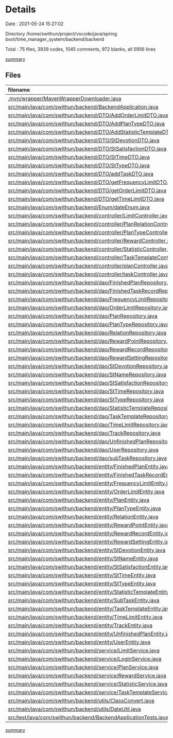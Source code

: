 # Details

Date : 2021-05-24 15:27:02

Directory /home/swithun/project/vscode/java/spring boot/time_manager_system/backend/backend

Total : 75 files,  3939 codes, 1045 comments, 972 blanks, all 5956 lines

[summary](results.md)

## Files
| filename | language | code | comment | blank | total |
| :--- | :--- | ---: | ---: | ---: | ---: |
| [.mvn/wrapper/MavenWrapperDownloader.java](/.mvn/wrapper/MavenWrapperDownloader.java) | java | 76 | 31 | 11 | 118 |
| [src/main/java/com/swithun/backend/BackendApplication.java](/src/main/java/com/swithun/backend/BackendApplication.java) | java | 9 | 0 | 5 | 14 |
| [src/main/java/com/swithun/backend/DTO/AddOrderLimitDTO.java](/src/main/java/com/swithun/backend/DTO/AddOrderLimitDTO.java) | java | 29 | 18 | 2 | 49 |
| [src/main/java/com/swithun/backend/DTO/AddPlanTypeDTO.java](/src/main/java/com/swithun/backend/DTO/AddPlanTypeDTO.java) | java | 20 | 9 | 6 | 35 |
| [src/main/java/com/swithun/backend/DTO/AddStatisticTemplateDTO.java](/src/main/java/com/swithun/backend/DTO/AddStatisticTemplateDTO.java) | java | 53 | 9 | 4 | 66 |
| [src/main/java/com/swithun/backend/DTO/StDevotionDTO.java](/src/main/java/com/swithun/backend/DTO/StDevotionDTO.java) | java | 17 | 9 | 1 | 27 |
| [src/main/java/com/swithun/backend/DTO/StSatisfactionDTO.java](/src/main/java/com/swithun/backend/DTO/StSatisfactionDTO.java) | java | 17 | 9 | 1 | 27 |
| [src/main/java/com/swithun/backend/DTO/StTimeDTO.java](/src/main/java/com/swithun/backend/DTO/StTimeDTO.java) | java | 32 | 9 | 2 | 43 |
| [src/main/java/com/swithun/backend/DTO/StTypeDTO.java](/src/main/java/com/swithun/backend/DTO/StTypeDTO.java) | java | 17 | 9 | 1 | 27 |
| [src/main/java/com/swithun/backend/DTO/addTaskDTO.java](/src/main/java/com/swithun/backend/DTO/addTaskDTO.java) | java | 78 | 18 | 4 | 100 |
| [src/main/java/com/swithun/backend/DTO/getFrequencyLimitDTO.java](/src/main/java/com/swithun/backend/DTO/getFrequencyLimitDTO.java) | java | 48 | 18 | 3 | 69 |
| [src/main/java/com/swithun/backend/DTO/getOrderLimitDTO.java](/src/main/java/com/swithun/backend/DTO/getOrderLimitDTO.java) | java | 38 | 9 | 11 | 58 |
| [src/main/java/com/swithun/backend/DTO/getTimeLimitDTO.java](/src/main/java/com/swithun/backend/DTO/getTimeLimitDTO.java) | java | 40 | 18 | 3 | 61 |
| [src/main/java/com/swithun/backend/Enum/dateEnum.java](/src/main/java/com/swithun/backend/Enum/dateEnum.java) | java | 6 | 9 | 3 | 18 |
| [src/main/java/com/swithun/backend/controller/LimitController.java](/src/main/java/com/swithun/backend/controller/LimitController.java) | java | 96 | 18 | 24 | 138 |
| [src/main/java/com/swithun/backend/controller/PlanRelationController.java](/src/main/java/com/swithun/backend/controller/PlanRelationController.java) | java | 28 | 15 | 8 | 51 |
| [src/main/java/com/swithun/backend/controller/PlanTypeController.java](/src/main/java/com/swithun/backend/controller/PlanTypeController.java) | java | 43 | 9 | 10 | 62 |
| [src/main/java/com/swithun/backend/controller/RewardController.java](/src/main/java/com/swithun/backend/controller/RewardController.java) | java | 40 | 24 | 15 | 79 |
| [src/main/java/com/swithun/backend/controller/StatisticController.java](/src/main/java/com/swithun/backend/controller/StatisticController.java) | java | 43 | 18 | 14 | 75 |
| [src/main/java/com/swithun/backend/controller/TaskTemplateController.java](/src/main/java/com/swithun/backend/controller/TaskTemplateController.java) | java | 44 | 18 | 14 | 76 |
| [src/main/java/com/swithun/backend/controller/planController.java](/src/main/java/com/swithun/backend/controller/planController.java) | java | 70 | 28 | 23 | 121 |
| [src/main/java/com/swithun/backend/controller/taskController.java](/src/main/java/com/swithun/backend/controller/taskController.java) | java | 45 | 15 | 13 | 73 |
| [src/main/java/com/swithun/backend/dao/FinishedPlanRepository.java](/src/main/java/com/swithun/backend/dao/FinishedPlanRepository.java) | java | 7 | 18 | 5 | 30 |
| [src/main/java/com/swithun/backend/dao/FinishedTaskRecordRepository.java](/src/main/java/com/swithun/backend/dao/FinishedTaskRecordRepository.java) | java | 8 | 9 | 4 | 21 |
| [src/main/java/com/swithun/backend/dao/FrequencyLimitRepository.java](/src/main/java/com/swithun/backend/dao/FrequencyLimitRepository.java) | java | 8 | 9 | 5 | 22 |
| [src/main/java/com/swithun/backend/dao/OrderLimitRepository.java](/src/main/java/com/swithun/backend/dao/OrderLimitRepository.java) | java | 10 | 9 | 3 | 22 |
| [src/main/java/com/swithun/backend/dao/PlanRepository.java](/src/main/java/com/swithun/backend/dao/PlanRepository.java) | java | 14 | 36 | 6 | 56 |
| [src/main/java/com/swithun/backend/dao/PlanTypeRepository.java](/src/main/java/com/swithun/backend/dao/PlanTypeRepository.java) | java | 12 | 10 | 5 | 27 |
| [src/main/java/com/swithun/backend/dao/RelationRepository.java](/src/main/java/com/swithun/backend/dao/RelationRepository.java) | java | 14 | 18 | 6 | 38 |
| [src/main/java/com/swithun/backend/dao/RewardPointRepository.java](/src/main/java/com/swithun/backend/dao/RewardPointRepository.java) | java | 5 | 9 | 5 | 19 |
| [src/main/java/com/swithun/backend/dao/RewardRecordRepository.java](/src/main/java/com/swithun/backend/dao/RewardRecordRepository.java) | java | 5 | 15 | 5 | 25 |
| [src/main/java/com/swithun/backend/dao/RewardSettingRepository.java](/src/main/java/com/swithun/backend/dao/RewardSettingRepository.java) | java | 5 | 24 | 5 | 34 |
| [src/main/java/com/swithun/backend/dao/StDevotionRepository.java](/src/main/java/com/swithun/backend/dao/StDevotionRepository.java) | java | 9 | 9 | 6 | 24 |
| [src/main/java/com/swithun/backend/dao/StNameRepository.java](/src/main/java/com/swithun/backend/dao/StNameRepository.java) | java | 9 | 9 | 6 | 24 |
| [src/main/java/com/swithun/backend/dao/StSatisfactionRepository.java](/src/main/java/com/swithun/backend/dao/StSatisfactionRepository.java) | java | 9 | 9 | 6 | 24 |
| [src/main/java/com/swithun/backend/dao/StTimeRepository.java](/src/main/java/com/swithun/backend/dao/StTimeRepository.java) | java | 9 | 18 | 4 | 31 |
| [src/main/java/com/swithun/backend/dao/StTypeRepository.java](/src/main/java/com/swithun/backend/dao/StTypeRepository.java) | java | 9 | 9 | 6 | 24 |
| [src/main/java/com/swithun/backend/dao/StatisticTemplateRepository.java](/src/main/java/com/swithun/backend/dao/StatisticTemplateRepository.java) | java | 7 | 9 | 5 | 21 |
| [src/main/java/com/swithun/backend/dao/TaskTemplateRepository.java](/src/main/java/com/swithun/backend/dao/TaskTemplateRepository.java) | java | 7 | 18 | 5 | 30 |
| [src/main/java/com/swithun/backend/dao/TimeLimitRepository.java](/src/main/java/com/swithun/backend/dao/TimeLimitRepository.java) | java | 8 | 18 | 5 | 31 |
| [src/main/java/com/swithun/backend/dao/TrackRepository.java](/src/main/java/com/swithun/backend/dao/TrackRepository.java) | java | 7 | 18 | 5 | 30 |
| [src/main/java/com/swithun/backend/dao/UnfinishedPlanRepository.java](/src/main/java/com/swithun/backend/dao/UnfinishedPlanRepository.java) | java | 12 | 9 | 3 | 24 |
| [src/main/java/com/swithun/backend/dao/UserRepository.java](/src/main/java/com/swithun/backend/dao/UserRepository.java) | java | 8 | 0 | 4 | 12 |
| [src/main/java/com/swithun/backend/dao/subTaskRepository.java](/src/main/java/com/swithun/backend/dao/subTaskRepository.java) | java | 17 | 18 | 5 | 40 |
| [src/main/java/com/swithun/backend/entity/FinishedPlanEntity.java](/src/main/java/com/swithun/backend/entity/FinishedPlanEntity.java) | java | 39 | 9 | 10 | 58 |
| [src/main/java/com/swithun/backend/entity/FinishedTaskRecordEntity.java](/src/main/java/com/swithun/backend/entity/FinishedTaskRecordEntity.java) | java | 58 | 9 | 13 | 80 |
| [src/main/java/com/swithun/backend/entity/FrequencyLimitEntity.java](/src/main/java/com/swithun/backend/entity/FrequencyLimitEntity.java) | java | 91 | 9 | 22 | 122 |
| [src/main/java/com/swithun/backend/entity/OrderLimitEntity.java](/src/main/java/com/swithun/backend/entity/OrderLimitEntity.java) | java | 59 | 0 | 15 | 74 |
| [src/main/java/com/swithun/backend/entity/PlanEntity.java](/src/main/java/com/swithun/backend/entity/PlanEntity.java) | java | 300 | 11 | 71 | 382 |
| [src/main/java/com/swithun/backend/entity/PlanTypeEntity.java](/src/main/java/com/swithun/backend/entity/PlanTypeEntity.java) | java | 120 | 9 | 29 | 158 |
| [src/main/java/com/swithun/backend/entity/RelationEntity.java](/src/main/java/com/swithun/backend/entity/RelationEntity.java) | java | 48 | 24 | 12 | 84 |
| [src/main/java/com/swithun/backend/entity/RewardPointEntity.java](/src/main/java/com/swithun/backend/entity/RewardPointEntity.java) | java | 46 | 0 | 11 | 57 |
| [src/main/java/com/swithun/backend/entity/RewardRecordEntity.java](/src/main/java/com/swithun/backend/entity/RewardRecordEntity.java) | java | 67 | 9 | 17 | 93 |
| [src/main/java/com/swithun/backend/entity/RewardSettingEntity.java](/src/main/java/com/swithun/backend/entity/RewardSettingEntity.java) | java | 90 | 9 | 21 | 120 |
| [src/main/java/com/swithun/backend/entity/StDevotionEntity.java](/src/main/java/com/swithun/backend/entity/StDevotionEntity.java) | java | 60 | 17 | 15 | 92 |
| [src/main/java/com/swithun/backend/entity/StNameEntity.java](/src/main/java/com/swithun/backend/entity/StNameEntity.java) | java | 48 | 9 | 13 | 70 |
| [src/main/java/com/swithun/backend/entity/StSatisfactionEntity.java](/src/main/java/com/swithun/backend/entity/StSatisfactionEntity.java) | java | 57 | 0 | 15 | 72 |
| [src/main/java/com/swithun/backend/entity/StTimeEntity.java](/src/main/java/com/swithun/backend/entity/StTimeEntity.java) | java | 102 | 0 | 26 | 128 |
| [src/main/java/com/swithun/backend/entity/StTypeEntity.java](/src/main/java/com/swithun/backend/entity/StTypeEntity.java) | java | 57 | 9 | 15 | 81 |
| [src/main/java/com/swithun/backend/entity/StatisticTemplateEntity.java](/src/main/java/com/swithun/backend/entity/StatisticTemplateEntity.java) | java | 86 | 1 | 21 | 108 |
| [src/main/java/com/swithun/backend/entity/SubTaskEntity.java](/src/main/java/com/swithun/backend/entity/SubTaskEntity.java) | java | 68 | 9 | 18 | 95 |
| [src/main/java/com/swithun/backend/entity/TaskTemplateEntity.java](/src/main/java/com/swithun/backend/entity/TaskTemplateEntity.java) | java | 68 | 26 | 19 | 113 |
| [src/main/java/com/swithun/backend/entity/TimeLimitEntity.java](/src/main/java/com/swithun/backend/entity/TimeLimitEntity.java) | java | 63 | 9 | 15 | 87 |
| [src/main/java/com/swithun/backend/entity/TrackEntity.java](/src/main/java/com/swithun/backend/entity/TrackEntity.java) | java | 64 | 0 | 15 | 79 |
| [src/main/java/com/swithun/backend/entity/UnfinishedPlanEntity.java](/src/main/java/com/swithun/backend/entity/UnfinishedPlanEntity.java) | java | 39 | 9 | 9 | 57 |
| [src/main/java/com/swithun/backend/entity/UserEntity.java](/src/main/java/com/swithun/backend/entity/UserEntity.java) | java | 49 | 0 | 11 | 60 |
| [src/main/java/com/swithun/backend/service/LimitService.java](/src/main/java/com/swithun/backend/service/LimitService.java) | java | 80 | 21 | 23 | 124 |
| [src/main/java/com/swithun/backend/service/LoginService.java](/src/main/java/com/swithun/backend/service/LoginService.java) | java | 13 | 0 | 5 | 18 |
| [src/main/java/com/swithun/backend/service/PlanService.java](/src/main/java/com/swithun/backend/service/PlanService.java) | java | 441 | 70 | 109 | 620 |
| [src/main/java/com/swithun/backend/service/RewardService.java](/src/main/java/com/swithun/backend/service/RewardService.java) | java | 51 | 24 | 21 | 96 |
| [src/main/java/com/swithun/backend/service/StatisticService.java](/src/main/java/com/swithun/backend/service/StatisticService.java) | java | 264 | 75 | 48 | 387 |
| [src/main/java/com/swithun/backend/service/TaskTemplateService.java](/src/main/java/com/swithun/backend/service/TaskTemplateService.java) | java | 50 | 18 | 12 | 80 |
| [src/main/java/com/swithun/backend/utils/ClassConvert.java](/src/main/java/com/swithun/backend/utils/ClassConvert.java) | java | 148 | 16 | 27 | 191 |
| [src/main/java/com/swithun/backend/utils/DateUtil.java](/src/main/java/com/swithun/backend/utils/DateUtil.java) | java | 64 | 13 | 12 | 89 |
| [src/test/java/com/swithun/backend/BackendApplicationTests.java](/src/test/java/com/swithun/backend/BackendApplicationTests.java) | java | 61 | 9 | 15 | 85 |

[summary](results.md)